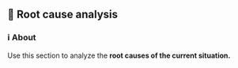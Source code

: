 ## 🔬 Root cause analysis

### ℹ️ About

Use this section to analyze the **root causes of the current situation.**
